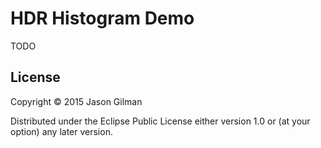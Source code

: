 # HDR Histogram Demo

TODO


## License

Copyright © 2015 Jason Gilman

Distributed under the Eclipse Public License either version 1.0 or (at
your option) any later version.
